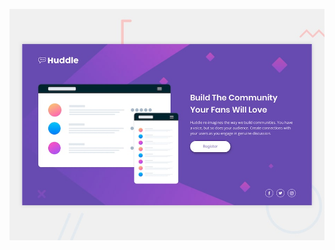 

![Design preview for the Huddle landing page with single introductory section](./design/desktop-preview.jpg)

